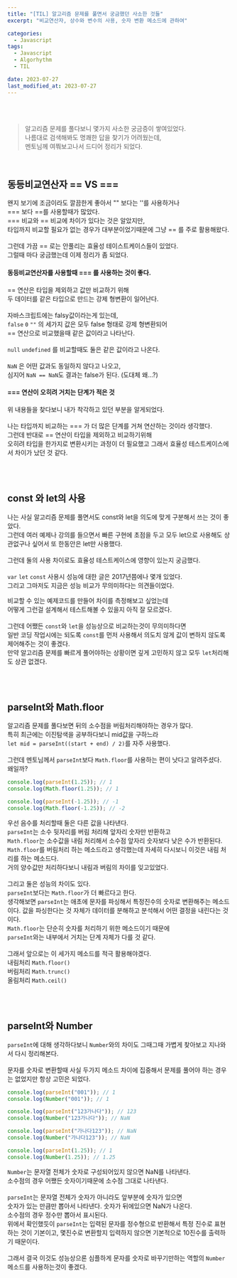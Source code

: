 ```yaml
---
title: "[TIL] 알고리즘 문제를 풀면서 궁금했던 사소한 것들"
excerpt: "비교연산자, 상수와 변수의 사용, 숫자 변환 메소드에 관하여"

categories:
  - Javascript
tags:
  - Javascript
  - Algorhythm
  - TIL

date: 2023-07-27
last_modified_at: 2023-07-27
---
```


<br>
<br>

> 알고리즘 문제를 풀다보니 몇가지 사소한 궁금증이 쌓여있었다.<br>
> 나름대로 검색해봐도 명쾌한 답을 찾기가 어려웠는데,<br>
> 멘토님께 여쭤보고나서 드디어 정리가 되었다.

<br>

## 동등비교연산자 == VS ===

왠지 보기에 조금이라도 깔끔한게 좋아서 "" 보다는 ''를 사용하거나<br>
=== 보다 ==를 사용할때가 많았다.<br>
=== 비교와 == 비교에 차이가 있다는 것은 알았지만,<br>
타입까지 비교할 필요가 없는 경우가 대부분이었기때문에 그냥 == 를 주로 활용해왔다.
<br><br>
그런데 가끔 == 로는 안풀리는 효율성 테이스트케이스들이 있었다.<br>
그럴때 마다 궁금했는데 이제 정리가 좀 되었다.

#### 동등비교연산자를 사용할때 === 를 사용하는 것이 좋다.

== 연산은 타입을 제외하고 값만 비교하기 위해<br>
두 데이터를 같은 타입으로 만드는 강제 형변환이 일어난다.
<br><br>
자바스크립트에는 falsy값이라는게 있는데,<br>
`false` `0` `""` 의 세가지 값은 모두 false 형태로 강제 형변환되어<br>
== 연산으로 비교했을때 같은 값이라고 나타난다.
<br><br>
`null` `undefined` 를 비교할때도 둘은 같은 값이라고 나온다.
<br><br>
`NaN` 은 어떤 값과도 동일하지 않다고 나오고,<br>
심지어 `NaN == NaN`도 결과는 false가 된다. (도대체 왜...?)

#### === 연산이 오히려 거치는 단계가 적은 것

위 내용들을 찾다보니 내가 착각하고 있던 부분을 알게되었다.
<br><br>
나는 타입까지 비교하는 === 가 더 많은 단계를 거쳐 연산하는 것이라 생각했다.<br>
그런데 반대로 == 연산이 타입을 제외하고 비교하기위해<br>
오히려 타입을 한가지로 변환시키는 과정이 더 필요했고 그래서 효율성 테스트케이스에서 차이가 났던 것 같다.

<br>
<br>

## const 와 let의 사용

나는 사실 알고리즘 문제를 풀면서도 const와 let을 의도에 맞게 구분해서 쓰는 것이 좋았다.<br>
그런데 여러 예제나 강의를 들으면서 빠른 구현에 초점을 두고 모두 let으로 사용해도 상관없구나 싶어서 또 한동안은 let만 사용했다.
<br><br>
그런데 둘의 사용 차이로도 효율성 테스트케이스에 영향이 있는지 궁금했다.
<br><br>
`var` `let` `const` 사용시 성능에 대한 글은 2017년쯤에나 몇개 있었다.<br>
그리고 그마저도 지금은 성능 비교가 무의미하다는 의견들이었다.

비교할 수 있는 예제코드를 만들어 차이를 측정해보고 싶었는데<br>
어떻게 그런걸 설계해서 테스트해볼 수 있을지 아직 잘 모르겠다.
<br><br>
그런데 어쨌든 `const`와 `let`을 성능상으로 비교하는것이 무의미하다면<br>
일반 코딩 작업시에는 되도록 `const`를 먼저 사용해서 의도치 않게 값이 변하지 않도록 제어해주는 것이 좋겠다.<br>
만약 알고리즘 문제를 빠르게 풀어야하는 상황이면 깊게 고민하지 않고 모두 `let`처리해도 상관 없겠다.

<br>
<br>

## parseInt와 Math.floor

알고리즘 문제를 풀다보면 뒤의 소수점을 버림처리해야하는 경우가 많다.<br>
특히 최근에는 이진탐색을 공부하다보니 mid값을 구하느라<br>
`let mid = parseInt((start + end) / 2)`를 자주 사용했다.
<br><br>
그런데 멘토님께서 `parseInt`보다 `Math.floor`를 사용하는 편이 낫다고 알려주셨다.<br>
왜일까?

```javascript
console.log(parseInt(1.25)); // 1
console.log(Math.floor(1.25)); // 1

console.log(parseInt(-1.25)); // -1
console.log(Math.floor(-1.25)); // -2
```

우선 음수를 처리할때 둘은 다른 값을 나타낸다.<br>
`parseInt`는 소수 뒷자리를 버림 처리해 앞자리 숫자만 반환하고<br>
`Math.floor`는 소수값을 내림 처리해서 소수점 앞자리 숫자보다 낮은 수가 반환된다.<br>
`Math.floor`를 버림처리 하는 메소드라고 생각했는데 자세히 다시보니 이것은 내림 처리를 하는 메소드다.<br>
거의 양수값만 처리하다보니 내림과 버림의 차이를 잊고있었다.
<br><br>
그리고 둘은 성능의 차이도 있다.<br>
`parseInt`보다는 `Math.floor`가 더 빠르다고 한다.<br>
생각해보면 `parseInt`는 애초에 문자를 파싱해서 특정진수의 숫자로 변환해주는 메소드이다. 값을 파싱한다는 것 자체가 데이터를 분해하고 분석해서 어떤 결정을 내린다는 것이다.<br>
`Math.floor`는 단순히 숫자를 처리하기 위한 메소드이기 때문에<br> `parseInt`와는 내부에서 거치는 단계 자체가 다를 것 같다.
<br><br>
그래서 앞으로는 이 세가지 메소드를 적극 활용해야겠다.<br>
내림처리 `Math.floor()`<br>
버림처리 `Math.trunc()`<br>
올림처리 `Math.ceil()`

<br>
<br>

## parseInt와 Number

`parseInt`에 대해 생각하다보니 `Number`와의 차이도 그때그때 가볍게 찾아보고 지나와서 다시 정리해본다.
<br><br>
문자를 숫자로 변환할때 사실 두가지 메소드 차이에 집중해서 문제를 풀어야 하는 경우는 없었지만 항상 고민은 되었다.

```javascript
console.log(parseInt("001")); // 1
console.log(Number("001")); // 1

console.log(parseInt("123가나다")); // 123
console.log(Number("123가나다")); // NaN

console.log(parseInt("가나다123")); // NaN
console.log(Number("가나다123")); // NaN

console.log(parseInt(1.25)); // 1
console.log(Number(1.25)); // 1.25
```

`Number`는 문자열 전체가 숫자로 구성되어있지 않으면 NaN를 나타낸다.<br>
소수점의 경우 어쨌든 숫자이기때문에 소수점 그대로 나타낸다.
<br><br>
`parseInt`는 문자열 전체가 숫자가 아니라도 앞부분에 숫자가 있으면<br>
숫자가 있는 만큼만 뽑아서 나타낸다. 숫자가 뒤에있으면 NaN가 나온다.<br>
소수점의 경우 정수만 뽑아서 표시된다.<br>
위에서 확인했듯이 `parseInt`는 입력된 문자를 정수형으로 반환해서 특정 진수로 표현하는 것이 기본이고, 몇진수로 변환할지 입력하지 않으면 기본적으로 10진수를 출력하기 때문이다.
<br><br>
그래서 결국 이것도 성능상으론 심플하게 문자를 숫자로 바꾸기만하는 역할의 `Number` 메소드를 사용하는것이 좋겠다.
